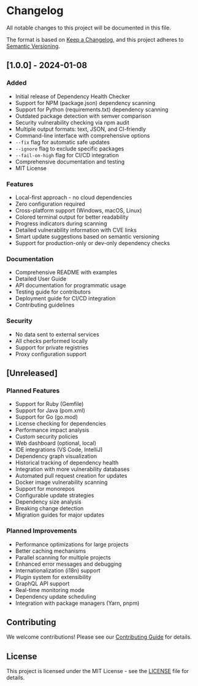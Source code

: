 # Changelog

All notable changes to this project will be documented in this file.

The format is based on [Keep a Changelog](https://keepachangelog.com/en/1.0.0/),
and this project adheres to [Semantic Versioning](https://semver.org/spec/v2.0.0.html).

## [1.0.0] - 2024-01-08

### Added
- Initial release of Dependency Health Checker
- Support for NPM (package.json) dependency scanning
- Support for Python (requirements.txt) dependency scanning
- Outdated package detection with semver comparison
- Security vulnerability checking via npm audit
- Multiple output formats: text, JSON, and CI-friendly
- Command-line interface with comprehensive options
- `--fix` flag for automatic safe updates
- `--ignore` flag to exclude specific packages
- `--fail-on-high` flag for CI/CD integration
- Comprehensive documentation and testing
- MIT License

### Features
- Local-first approach - no cloud dependencies
- Zero configuration required
- Cross-platform support (Windows, macOS, Linux)
- Colored terminal output for better readability
- Progress indicators during scanning
- Detailed vulnerability information with CVE links
- Smart update suggestions based on semantic versioning
- Support for production-only or dev-only dependency checks

### Documentation
- Comprehensive README with examples
- Detailed User Guide
- API documentation for programmatic usage
- Testing guide for contributors
- Deployment guide for CI/CD integration
- Contributing guidelines

### Security
- No data sent to external services
- All checks performed locally
- Support for private registries
- Proxy configuration support

## [Unreleased]

### Planned Features
- Support for Ruby (Gemfile)
- Support for Java (pom.xml)
- Support for Go (go.mod)
- License checking for dependencies
- Performance impact analysis
- Custom security policies
- Web dashboard (optional, local)
- IDE integrations (VS Code, IntelliJ)
- Dependency graph visualization
- Historical tracking of dependency health
- Integration with more vulnerability databases
- Automated pull request creation for updates
- Docker image vulnerability scanning
- Support for monorepos
- Configurable update strategies
- Dependency size analysis
- Breaking change detection
- Migration guides for major updates

### Planned Improvements
- Performance optimizations for large projects
- Better caching mechanisms
- Parallel scanning for multiple projects
- Enhanced error messages and debugging
- Internationalization (i18n) support
- Plugin system for extensibility
- GraphQL API support
- Real-time monitoring mode
- Dependency update scheduling
- Integration with package managers (Yarn, pnpm)

## Contributing

We welcome contributions! Please see our [Contributing Guide](CONTRIBUTING.md) for details.

## License

This project is licensed under the MIT License - see the [LICENSE](LICENSE) file for details.